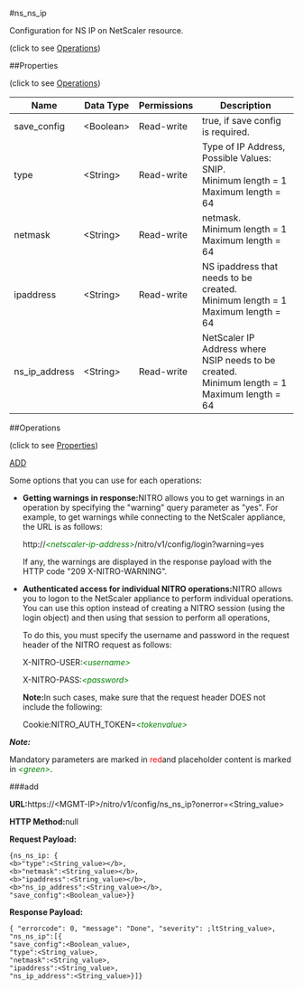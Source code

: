 #ns_ns_ip



Configuration for NS IP on NetScaler resource.

<span>(click to see [Operations](#operations))</span>



##Properties 

<span>(click to see [Operations](#operations))</span>





<table><thead><tr><th>Name</th><th>Data Type</th><th>Permissions</th><th>Description</th></tr></thead><tbody><tr><td>save_config</td><td>&lt;Boolean></td><td>Read-write</td><td>true, if save config is required.</td></tr><tr><td>type</td><td>&lt;String></td><td>Read-write</td><td>Type of IP Address, Possible Values: SNIP.<br>Minimum length = 1<br>Maximum length = 64</td></tr><tr><td>netmask</td><td>&lt;String></td><td>Read-write</td><td>netmask.<br>Minimum length = 1<br>Maximum length = 64</td></tr><tr><td>ipaddress</td><td>&lt;String></td><td>Read-write</td><td>NS ipaddress that needs to be created.<br>Minimum length = 1<br>Maximum length = 64</td></tr><tr><td>ns_ip_address</td><td>&lt;String></td><td>Read-write</td><td>NetScaler IP Address where NSIP needs to be created.<br>Minimum length = 1<br>Maximum length = 64</td></tr></tbody></table>

##Operations 

<span>(click to see [Properties](#properties))</span>





[ADD](#all)





Some options that you can use for each operations:

<ul><li><p><b>Getting warnings in response:</b>NITRO allows you to get warnings in an operation by specifying the "warning" query parameter as "yes". For example, to get warnings while connecting to the NetScaler appliance, the URL is as follows:</p><p>http://<span style="color:green;font-style:italic;">&lt;netscaler-ip-address&gt;</span>/nitro/v1/config/login?warning=yes</p><p>If any, the warnings are displayed in the response payload with the HTTP code "209 X-NITRO-WARNING".</p></li><li><p><b>Authenticated access for individual NITRO operations:</b>NITRO allows you to logon to the NetScaler appliance to perform individual operations. You can use this option instead of creating a NITRO session (using the login object) and then using that session to perform all operations,</p><p>To do this, you must specify the username and password in the request header of the NITRO request as follows:</p><p>X-NITRO-USER:<span style="color:green;font-style:italic;">&lt;username&gt;</span></p><p>X-NITRO-PASS:<span style="color:green;font-style:italic;">&lt;password&gt;</span></p><p><b>Note:</b>In such cases, make sure that the request header DOES not include the following:</p><p>Cookie:NITRO_AUTH_TOKEN=<span style="color:green;font-style:italic;">&lt;tokenvalue&gt;</span></p></li></ul>







***Note:*** 

Mandatory parameters are marked in <span style="color:#FF0000;">red</span>and placeholder content is marked in <span style="color:green;font-style:italic">&lt;green&gt;</span>.



###add







<b>URL:</b>https://&lt;MGMT-IP&gt;/nitro/v1/config/ns_ns_ip?onerror=&lt;String_value&gt;

<b>HTTP Method:</b>null

<b>Request Payload: </b>
```
{ns_ns_ip: {
<b>"type":<String_value></b>,
<b>"netmask":<String_value></b>,
<b>"ipaddress":<String_value></b>,
<b>"ns_ip_address":<String_value></b>,
"save_config":<Boolean_value>}}
```

<b>Response Payload: </b>
```
{ "errorcode": 0, "message": "Done", "severity": ;ltString_value>, "ns_ns_ip":[{
"save_config":<Boolean_value>,
"type":<String_value>,
"netmask":<String_value>,
"ipaddress":<String_value>,
"ns_ip_address":<String_value>}]}
```







